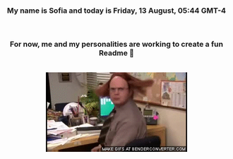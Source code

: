 


<div align="center">
<h3 >My name is Sofia and today is Friday, 13 August, 05:44 GMT-4</h3><br>
<h3 >For now, me and my personalities are working to create a fun Readme 👋
</h3><br>
<img src='img/dwight.gif' alt='working...'/>
</div>
